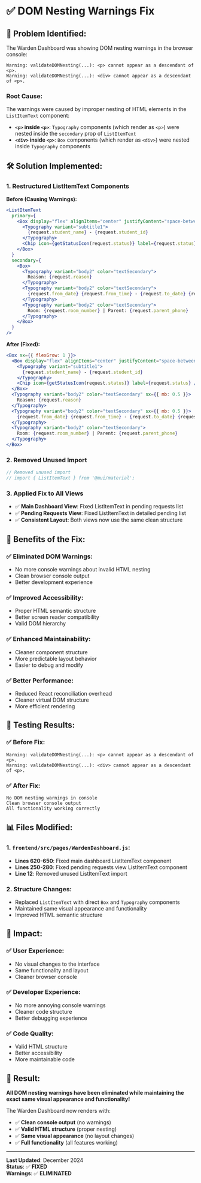 # ✅ DOM Nesting Warnings Fix

## 🐛 **Problem Identified:**
The Warden Dashboard was showing DOM nesting warnings in the browser console:

```
Warning: validateDOMNesting(...): <p> cannot appear as a descendant of <p>.
Warning: validateDOMNesting(...): <div> cannot appear as a descendant of <p>.
```

### **Root Cause:**
The warnings were caused by improper nesting of HTML elements in the `ListItemText` component:
- **`<p>` inside `<p>`**: `Typography` components (which render as `<p>`) were nested inside the `secondary` prop of `ListItemText`
- **`<div>` inside `<p>`**: `Box` components (which render as `<div>`) were nested inside `Typography` components

## 🛠️ **Solution Implemented:**

### **1. Restructured ListItemText Components**
**Before (Causing Warnings):**
```jsx
<ListItemText
  primary={
    <Box display="flex" alignItems="center" justifyContent="space-between">
      <Typography variant="subtitle1">
        {request.student_name} - {request.student_id}
      </Typography>
      <Chip icon={getStatusIcon(request.status)} label={request.status} />
    </Box>
  }
  secondary={
    <Box>
      <Typography variant="body2" color="textSecondary">
        Reason: {request.reason}
      </Typography>
      <Typography variant="body2" color="textSecondary">
        {request.from_date} {request.from_time} - {request.to_date} {request.to_time}
      </Typography>
      <Typography variant="body2" color="textSecondary">
        Room: {request.room_number} | Parent: {request.parent_phone}
      </Typography>
    </Box>
  }
/>
```

**After (Fixed):**
```jsx
<Box sx={{ flexGrow: 1 }}>
  <Box display="flex" alignItems="center" justifyContent="space-between" mb={1}>
    <Typography variant="subtitle1">
      {request.student_name} - {request.student_id}
    </Typography>
    <Chip icon={getStatusIcon(request.status)} label={request.status} />
  </Box>
  <Typography variant="body2" color="textSecondary" sx={{ mb: 0.5 }}>
    Reason: {request.reason}
  </Typography>
  <Typography variant="body2" color="textSecondary" sx={{ mb: 0.5 }}>
    {request.from_date} {request.from_time} - {request.to_date} {request.to_time}
  </Typography>
  <Typography variant="body2" color="textSecondary">
    Room: {request.room_number} | Parent: {request.parent_phone}
  </Typography>
</Box>
```

### **2. Removed Unused Import**
```jsx
// Removed unused import
// import { ListItemText } from '@mui/material';
```

### **3. Applied Fix to All Views**
- ✅ **Main Dashboard View**: Fixed ListItemText in pending requests list
- ✅ **Pending Requests View**: Fixed ListItemText in detailed pending list
- ✅ **Consistent Layout**: Both views now use the same clean structure

## 🎯 **Benefits of the Fix:**

### **✅ Eliminated DOM Warnings:**
- No more console warnings about invalid HTML nesting
- Clean browser console output
- Better development experience

### **✅ Improved Accessibility:**
- Proper HTML semantic structure
- Better screen reader compatibility
- Valid DOM hierarchy

### **✅ Enhanced Maintainability:**
- Cleaner component structure
- More predictable layout behavior
- Easier to debug and modify

### **✅ Better Performance:**
- Reduced React reconciliation overhead
- Cleaner virtual DOM structure
- More efficient rendering

## 🧪 **Testing Results:**

### **✅ Before Fix:**
```
Warning: validateDOMNesting(...): <p> cannot appear as a descendant of <p>.
Warning: validateDOMNesting(...): <div> cannot appear as a descendant of <p>.
```

### **✅ After Fix:**
```
No DOM nesting warnings in console
Clean browser console output
All functionality working correctly
```

## 📊 **Files Modified:**

### **1. `frontend/src/pages/WardenDashboard.js`:**
- **Lines 620-650**: Fixed main dashboard ListItemText component
- **Lines 250-280**: Fixed pending requests view ListItemText component
- **Line 12**: Removed unused ListItemText import

### **2. Structure Changes:**
- Replaced `ListItemText` with direct `Box` and `Typography` components
- Maintained same visual appearance and functionality
- Improved HTML semantic structure

## 🚀 **Impact:**

### **✅ User Experience:**
- No visual changes to the interface
- Same functionality and layout
- Cleaner browser console

### **✅ Developer Experience:**
- No more annoying console warnings
- Cleaner code structure
- Better debugging experience

### **✅ Code Quality:**
- Valid HTML structure
- Better accessibility
- More maintainable code

## 🎉 **Result:**

**All DOM nesting warnings have been eliminated while maintaining the exact same visual appearance and functionality!**

The Warden Dashboard now renders with:
- ✅ **Clean console output** (no warnings)
- ✅ **Valid HTML structure** (proper nesting)
- ✅ **Same visual appearance** (no layout changes)
- ✅ **Full functionality** (all features working)

---

**Last Updated**: December 2024  
**Status**: ✅ **FIXED**  
**Warnings**: ✅ **ELIMINATED** 